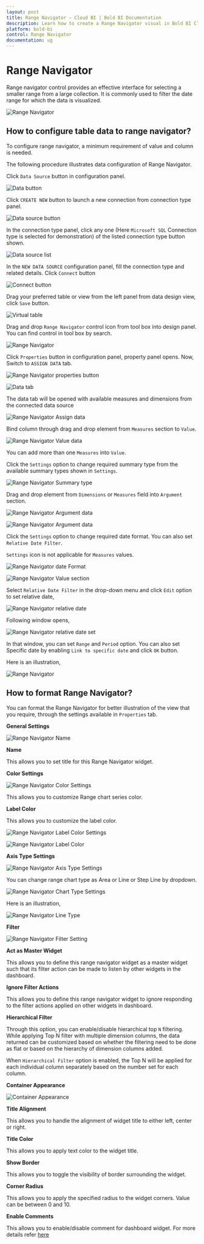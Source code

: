 ```yaml
---
layout: post
title: Range Navigator – Cloud BI | Bold BI Documentation
description: Learn how to create a Range Navigator visual in Bold BI Cloud dashboard, configure data field and other settings.
platform: bold-bi
control: Range Navigator
documentation: ug
---
```


# Range Navigator

Range navigator control provides an effective interface for selecting a smaller range from a large collection. It is commonly used to filter the date range for which the data is visualized.

![Range Navigator](/static/assets/cloud/visualizing-data/visualization-widgets/images/range-navigator/rangeNavigator.png)

## How to configure table data to range navigator?

To configure range navigator, a minimum requirement of value and column is needed.

The following procedure illustrates data configuration of Range Navigator.

Click `Data Source` button in configuration panel.

![Data button](/static/assets/cloud/visualizing-data/visualization-widgets/images/databutton.png)

Click `CREATE NEW` button to launch a new connection from connection type panel.

![Data source button](/static/assets/cloud/visualizing-data/visualization-widgets/images/datasourcebutton.png)

In the connection type panel, click any one (Here `Microsoft SQL` Connection type is selected for demonstration) of the listed connection type button shown.

![Data source list](/static/assets/cloud/visualizing-data/visualization-widgets/images/datasourcelist.png)

In the `NEW DATA SOURCE` configuration panel, fill the connection type and related details. Click `Connect` button

![Connect button](/static/assets/cloud/visualizing-data/visualization-widgets/images/Connectbutton.png)

Drag your preferred table or view from the left panel from data design view, click `Save` button.

![Virtual table](/static/assets/cloud/visualizing-data/visualization-widgets/images/virtualtable.png)

Drag and drop `Range Navigator` control icon from tool box into design panel. You can find control in tool box by search.

![Range Navigator](/static/assets/cloud/visualizing-data/visualization-widgets/images/range-navigator/rangeNavigator_img.png)

Click `Properties` button in configuration panel, property panel opens. Now, Switch to `ASSIGN DATA` tab.

![Range Navigator properties button](/static/assets/cloud/visualizing-data/visualization-widgets/images/range-navigator/rangeNavigator_prop.png)

![Data tab](/static/assets/cloud/visualizing-data/visualization-widgets/images/range-navigator/rangeNavigator_assigndata.png)

The data tab will be opened with available measures and dimensions from the connected data source

![Range Navigator Assign data](/static/assets/cloud/visualizing-data/visualization-widgets/images/range-navigator/navigatorAssignData.png)

Bind column through drag and drop element from `Measures` section to `Value`.

![Range Navigator Value data](/static/assets/cloud/visualizing-data/visualization-widgets/images/range-navigator/navigatorValuedata.png)

You can add more than one `Measures` into `Value`.

Click the `Settings` option to change required summary type from the available summary types shown in `Settings`.

![Range Navigator Summary type](/static/assets/cloud/visualizing-data/visualization-widgets/images/range-navigator/navigatorSumType.png)

Drag and drop element from `Dimensions` or `Measures` field into `Argument` section.

![Range Navigator Argument data](/static/assets/cloud/visualizing-data/visualization-widgets/images/range-navigator/navigatorArgdata.png)

![Range Navigator Argument data](/static/assets/cloud/visualizing-data/visualization-widgets/images/range-navigator/navigatorMeasure.png)

Click the `Settings` option to change required date format. You can also set `Relative Date Filter`.

`Settings` icon is not applicable for `Measures` values.

![Range Navigator date Format](/static/assets/cloud/visualizing-data/visualization-widgets/images/range-navigator/navigatordate.png)

![Range Navigator Value section](/static/assets/cloud/visualizing-data/visualization-widgets/images/range-navigator/navigatorArg.png)

Select `Relative Date Filter` in the drop-down menu and click `Edit` option to set relative date,

![Range Navigator relative date](/static/assets/cloud/visualizing-data/visualization-widgets/images/range-navigator/navigatorRelativeDate.png)

Following window opens,

![Range Navigator relative date set](/static/assets/cloud/visualizing-data/visualization-widgets/images/range-navigator/navigatorDatefil.png)

In that window, you can set `Range` and `Period` option. You can also set Specific date by enabling `Link to specific date` and click `OK` button.

Here is an illustration,

![Range Navigator](/static/assets/cloud/visualizing-data/visualization-widgets/images/range-navigator/rangeNavigator.png)

## How to format Range Navigator?

You can format the Range Navigator for better illustration of the view that you require, through the settings available in `Properties` tab.

**General Settings**

![Range Navigator Name](/static/assets/cloud/visualizing-data/visualization-widgets/images/range-navigator/navigatorName.png)

**Name**

This allows you to set title for this Range Navigator widget.

**Color Settings**

![Range Navigator Color Settings](/static/assets/cloud/visualizing-data/visualization-widgets/images/range-navigator/navigatorBasicSetting.png)

This allows you to customize Range chart series color.

**Label Color**

This allows you to customize the label color.

![Range Navigator Label Color Settings](/static/assets/cloud/visualizing-data/visualization-widgets/images/range-navigator/label-color-option.png)

![Range Navigator Label Color](/static/assets/cloud/visualizing-data/visualization-widgets/images/range-navigator/label-color.png)

**Axis Type Settings**

![Range Navigator Axis Type Settings](/static/assets/cloud/visualizing-data/visualization-widgets/images/range-navigator/navigatorAxis.png)

You can change range chart type as Area or Line or Step Line by dropdown.

![Range Navigator Chart Type Settings](/static/assets/cloud/visualizing-data/visualization-widgets/images/range-navigator/navigatorChartType.png)

Here is an illustration,

![Range Navigator Line Type](/static/assets/cloud/visualizing-data/visualization-widgets/images/range-navigator/navigatorLine.png)

**Filter**  

![Range Navigator Filter Setting](/static/assets/cloud/visualizing-data/visualization-widgets/images/range-navigator/navigatorfilter.png)

**Act as Master Widget**

This allows you to define this range navigator widget as a master widget such that its filter action can be made to listen by other widgets in the dashboard.

**Ignore Filter Actions**

This allows you to define this range navigator widget to ignore responding to the filter actions applied on other widgets in dashboard.

**Hierarchical Filter**

Through this option, you can enable/disable hierarchical top `N` filtering. While applying Top N filter with multiple dimension columns, the data returned can be customized based on whether the filtering need to be done as flat or based on the hierarchy of dimension columns added. 

When `Hierarchical Filter` option is enabled, the Top N will be applied for each individual column separately based on the number set for each column.

**Container Appearance** 

![Container Appearance](/static/assets/cloud/visualizing-data/visualization-widgets/images/range-navigator/navigatorContainersetting.png)

**Title Alignment**

This allows you to handle the alignment of widget title to either left, center or right.

**Title Color**

This allows you to apply text color to the widget title.

**Show Border**

This allows you to toggle the visibility of border surrounding the widget.

**Corner Radius**

This allows you to apply the specified radius to the widget corners. Value can be between 0 and 10.

**Enable Comments**

This allows you to enable/disable comment for dashboard widget. For more details refer [here](/cloud-bi/visualizing-data/working-with-widgets/commenting-widget/)

